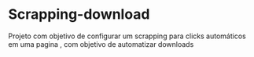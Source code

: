 # Scrapping-download
Projeto com objetivo de configurar um scrapping para clicks automáticos em uma pagina , com objetivo de automatizar downloads
